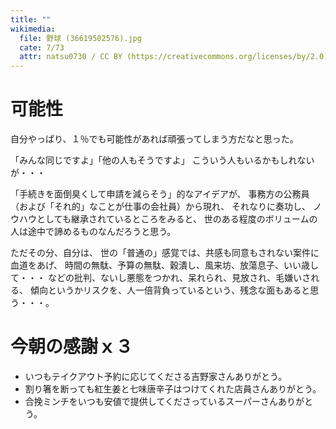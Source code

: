 ```yaml
---
title: ""
wikimedia:
  file: 野球 (36619502576).jpg
  cate: 7/73
  attr: natsu0730 / CC BY (https://creativecommons.org/licenses/by/2.0)
---
```


# 可能性

自分やっぱり、１％でも可能性があれば頑張ってしまう方だなと思った。

「みんな同じですよ」「他の人もそうですよ」
こういう人もいるかもしれないが・・・

「手続きを面倒臭くして申請を減らそう」的なアイデアが、
事務方の公務員（および「それ的」なことが仕事の会社員）から現れ、
それなりに奏功し、
ノウハウとしても継承されているところをみると、
世のある程度のボリュームの人は途中で諦めるものなんだろうと思う。

ただその分、自分は、
世の「普通の」感覚では、共感も同意もされない案件に血道をあげ、
時間の無駄、予算の無駄、穀潰し、風来坊、放蕩息子、いい歳して・・・
などの批判、ないし悪態をつかれ、呆れられ、見放され、毛嫌いされる、
傾向というかリスクを、人一倍背負っているという、残念な面もあると思う・・・。


# 今朝の感謝ｘ３

* いつもテイクアウト予約に応じてくださる吉野家さんありがとう。
* 割り箸を断っても紅生姜と七味唐辛子はつけてくれた店員さんありがとう。
* 合挽ミンチをいつも安値で提供してくださっているスーパーさんありがとう。

